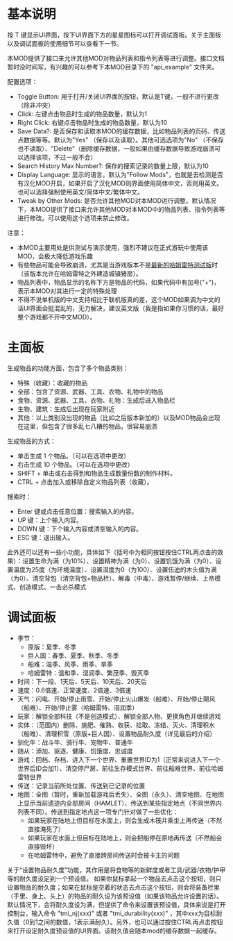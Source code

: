 # 基本说明

按 T 键显示UI界面，按下UI界面下方的星星图标可以打开调试面板。关于主面板以及调试面板的使用细节可以查看下一节。



本MOD提供了接口来允许其他MOD对物品列表和指令列表等进行调整。接口文档暂时没时间写，有兴趣的可以参考下本MOD目录下的 "api_example" 文件夹。



配置选项：

- Toggle Button: 用于打开/关闭UI界面的按钮，默认是T键，一般不进行更改（除非冲突）
- Click: 左键点击物品时生成的物品数量，默认为1
- Right Click: 右键点击物品时生成的物品数量，默认为10
- Save Data?: 是否保存和读取本MOD的缓存数据，比如物品列表的页码、传送点数据等等。默认为"Yes" （保存以及读取）。其他可选选项为"No" （不保存也不读取）、"Delete"（删除缓存数据，一般如果由缓存数据导致游戏崩溃可以选择该项，不过一般不会）
- Search History Max Number?: 保存的搜索记录的数量上限，默认为10
- Display Language: 显示的语言。默认为"Follow Mods"，也就是去检测是否有汉化MOD开启，如果开启了汉化MOD则界面使用简体中文，否则用英文。也可以选择强制使用英文/简体中文/繁体中文。
- Tweak by Other Mods: 是否允许其他MOD对本MOD进行调整。默认情况下，本MOD提供了接口来允许其他MOD对本MOD中的物品列表、指令列表等进行修改。可以使用这个选项来禁止修改。



注意：

- 本MOD主要用处是供测试与演示使用，强烈不建议在正式游玩中使用该MOD，会极大降低游戏乐趣
- 有些物品可能会导致崩溃，尤其是当游戏版本不是[最新的哈姆雷特测试版](<https://steamcommunity.com/games/219740/announcements/detail/1727601346322579127>)时（该版本允许在哈姆雷特之外建造城镇猪房）。
- 物品列表中，物品显示的名称下方是物品的代码，如果代码中有加号("+")，表示本MOD对其进行一定的特殊处理
- 不得不说单机版的中文支持相比于联机版真的差，这个MOD如果调为中文的话UI界面会挺混乱的，无力解决，建议英文版（我是指如果你习惯的话，最好整个游戏都不开中文MOD）。



# 主面板

生成物品的功能方面，包含了多个物品类别：

- 特殊（收藏）：收藏的物品
- 全部：包含了资源、武器、工具、衣物、礼物中的物品
- 食物、资源、武器、工具、衣物、礼物：生成后进入物品栏
- 生物、建筑：生成后出现在玩家附近
- 其他：以上类别没出现的物品（比如之后版本新加的）以及MOD物品会出现在这里，但包含了很多乱七八糟的物品，很容易崩溃

生成物品的方式：

- 单击生成 1 个物品。（可以在选项中更改）
- 右击生成 10 个物品。（可以在选项中更改）
- SHIFT + 单击或右击得到和物品生成数量份数的制作材料。
- CTRL + 点击加入或移除自定义物品列表（收藏）。

搜索时：

- Enter 键或点击任意位置：搜索输入的内容。
- UP 键：上个输入内容。
- DOWN 键：下个输入内容或清空输入的内容。
- ESC 键：退出输入。



此外还可以还有一些小功能，具体如下（括号中为相同按钮按住CTRL再点击的效果）：设置生命为满（为10%）、设置精神为满（为0）、设置饥饿为满（为0）、设置温度为25度（为环境温度）、设置湿度为0（为100）、设置伍迪的木头值为满（为0）、清空背包（清空背包+物品栏）、解毒（中毒）、游戏暂停/继续、上帝模式、创造模式、一击必杀模式



# 调试面板

- 季节：
  - 原版：夏季、冬季
  - 巨人国：春季、夏季、秋季、冬季
  - 船难：温季、风季、雨季、旱季
  - 哈姆雷特：温和季、湿润季、繁茂季、毁灭季
- 时间：下一段、1天后、5天后、10天后、20天后
- 速度：0.6倍速、正常速度、2倍速、3倍速
- 天气：闪电、开始/停止雨雪、开始/停止火山爆发（船难）、开始/停止飓风（船难）、开始/停止雾（哈姆雷特、湿润季）
- 玩家：解锁全部科技（不是创造模式）、解锁全部人物、更换角色并继续游戏
- 实体：（范围内）删除、施肥、催熟、收获、拾取、冻结、灭火、清理积水（船难）、清理积雪（原版+巨人国）、设置物品耐久度（详见最后的介绍）
- 驯化牛：战斗牛、骑行牛、宠物牛、普通牛
- 随从：添加、驱逐、健康、饥饿度、忠诚度
- 游戏：回档、存档、进入下一个世界、重置世界ID为1（正常来说进入下一个世界后ID会加1）、清空停尸房、前往生存模式世界、前往船难世界、前往哈姆雷特世界
- 传送：记录当前所处位置、传送到已记录的位置
- 地图：全图（暂时，重新加载游戏后丢失）、全图（永久）、清空地图、在地图上显示当前遗迹内全部房间（HAMLET）、传送到某些指定地点（不同世界内列表不同）。传送到指定地点这一项专门针对做了一些优化：
  - 如果玩家在陆地上但目标在水面上，则会生成木筏并乘坐上再传送（不然直接淹死了）
  - 如果玩家在水面上但目标在陆地上，则会把船停在原地再传送（不然船会直接毁坏）
  - 在哈姆雷特中，避免了直接跨房间传送时会被卡主的问题
  
  
关于“设置物品耐久度”功能，其作用是将食物等的新鲜度或者工具/武器/衣物/护甲等的耐久度设定到一个预设值。
如果你鼠标拿起一个物品去点击这个按钮，则只设置物品的耐久度；如果在鼠标是空着的状态去点击这个按钮，则会将装备栏里（手里、身上、头上）的物品的耐久设为该预设值（如果该物品允许设置的话）。
默认情况下，会将耐久度设为满，但提供了命令来设置该预设值，具体来说是打开控制台，输入命令 "tmi_nj(xxx)" 或者 "tmi_durability(xxx)" ，其中xxx为目标耐久值（0到1之间的数值，1表示满耐久）。另外，也可以通过按住CTRL再点击按钮来打开设定耐久度预设值的UI界面。该耐久值会随本mod的缓存数据一起缓存。
